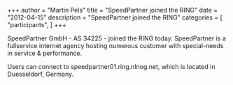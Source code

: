 +++
author = "Martin Pels"
title = "SpeedPartner joined the RING"
date = "2012-04-15"
description = "SpeedPartner joined the RING"
categories = [
    "participants",
]
+++

SpeedPartner GmbH - AS 34225 - joined the RING today. SpeedPartner is a fullservice internet agency hosting numerous customer with special-needs in service & performance.

Users can connect to speedpartner01.ring.nlnog.net, which is located in Duesseldorf, Germany.


